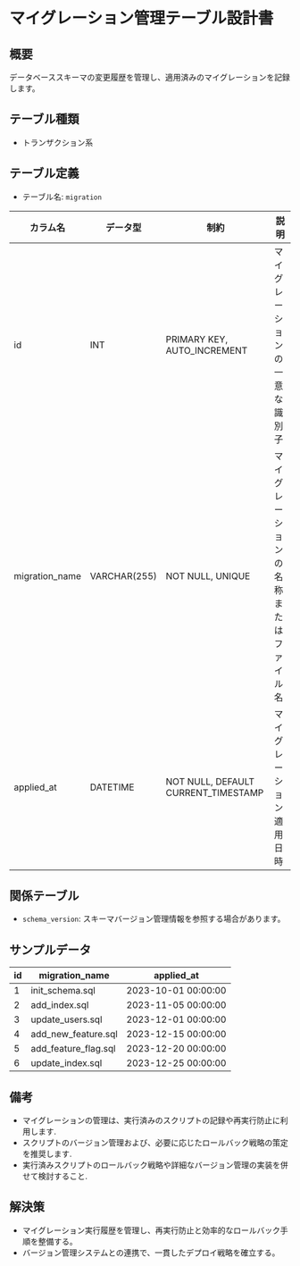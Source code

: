 # マイグレーション管理テーブル設計書

## 概要
データベーススキーマの変更履歴を管理し、適用済みのマイグレーションを記録します。

## テーブル種類
- トランザクション系

## テーブル定義
- テーブル名: `migration`

| カラム名       | データ型      | 制約                                      | 説明                                  |
|----------------|---------------|-------------------------------------------|---------------------------------------|
| id             | INT           | PRIMARY KEY, AUTO_INCREMENT               | マイグレーションの一意な識別子         |
| migration_name | VARCHAR(255)  | NOT NULL, UNIQUE                          | マイグレーションの名称またはファイル名    |
| applied_at     | DATETIME      | NOT NULL, DEFAULT CURRENT_TIMESTAMP       | マイグレーション適用日時               |

## 関係テーブル
- `schema_version`: スキーマバージョン管理情報を参照する場合があります。

## サンプルデータ

| id | migration_name  | applied_at           |
|----|-----------------|----------------------|
| 1  | init_schema.sql | 2023-10-01 00:00:00  |
| 2  | add_index.sql   | 2023-11-05 00:00:00  |
| 3  | update_users.sql| 2023-12-01 00:00:00  |
| 4  | add_new_feature.sql | 2023-12-15 00:00:00  |
| 5  | add_feature_flag.sql| 2023-12-20 00:00:00  |
| 6  | update_index.sql    | 2023-12-25 00:00:00  |

## 備考
- マイグレーションの管理は、実行済みのスクリプトの記録や再実行防止に利用します.
- スクリプトのバージョン管理および、必要に応じたロールバック戦略の策定を推奨します.
- 実行済みスクリプトのロールバック戦略や詳細なバージョン管理の実装を併せて検討すること.

## 解決策
- マイグレーション実行履歴を管理し、再実行防止と効率的なロールバック手順を整備する。
- バージョン管理システムとの連携で、一貫したデプロイ戦略を確立する。
